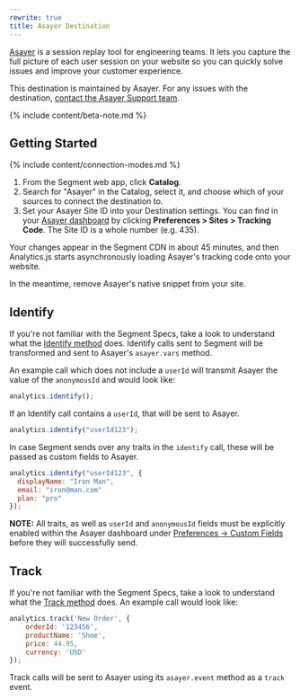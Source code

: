 ```yaml
---
rewrite: true
title: Asayer Destination
---
```

[Asayer](https://asayer.io) is a session replay tool for engineering teams. It lets you capture the full picture of each user session on your website so you can quickly solve issues and improve your customer experience.

This destination is maintained by Asayer. For any issues with the destination, [contact the Asayer Support team](mailto:support@asayer.io).

{% include content/beta-note.md %}

## Getting Started

{% include content/connection-modes.md %}

1. From the Segment web app, click **Catalog**.
2. Search for "Asayer" in the Catalog, select it, and choose which of your sources to connect the destination to.
3. Set your Asayer Site ID into your Destination settings. You can find in your [Asayer dashboard](https://app.asayer.io/client/sites) by clicking **Preferences > Sites > Tracking Code**. The Site ID is a whole number (e.g. 435).


Your changes appear in the Segment CDN in about 45 minutes, and then Analytics.js starts asynchronously loading Asayer's tracking code onto your website.

In the meantime, remove Asayer's native snippet from your site.

## Identify

If you're not familiar with the Segment Specs, take a look to understand what the [Identify method](/docs/connections/spec/identify/) does. Identify calls sent to Segment will be transformed and sent to Asayer's `asayer.vars` method.

An example call which does not include a `userId` will transmit Asayer the value of the `anonymousId` and would look like:
```js
analytics.identify();
```
If an Identify call contains a `userId`, that will be sent to Asayer.

```js
analytics.identify("userId123");
```

In case Segment sends over any traits in the `identify` call, these will be passed as custom fields to Asayer.
```js
analytics.identify("userId123", {
  displayName: "Iron Man",
  email: "iron@man.com"
  plan: "pro"
});
```

**NOTE:** All traits, as well as `userId` and `anonymousId` fields must be explicitly enabled within the Asayer dashboard under [Preferences -> Custom Fields](https://app.asayer.io/client/custom-fields) before they will successfully send.

## Track

If you're not familiar with the Segment Specs, take a look to understand what the [Track method](/docs/connections/spec/track/) does. An example call would look like:

```js
analytics.track('New Order', {
    orderId: '123456',
    productName: 'Shoe',
    price: 44.95,
    currency: 'USD'
});
```

Track calls will be sent to Asayer using its `asayer.event` method as a `track` event.
